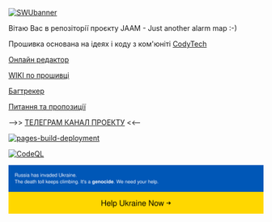 [![SWUbanner](https://github.com/v00g100skr/ukraine_alarm_map/blob/master/img/map2.png)](https://github.com/v00g100skr/ukraine_alarm_map/wiki/%D0%9E%D0%BF%D0%B8%D1%81-%D1%84%D1%83%D0%BD%D0%BA%D1%86%D1%96%D0%BE%D0%BD%D0%B0%D0%BB%D1%83)

Вітаю Вас в репозіторії проєкту JAAM - Just another alarm map :-)

Прошивка основана на ідеях і коду з ком'юніті [СodyTech](https://t.me/codyTech)

[Онлайн редактор](https://v00g100skr.github.io/ukraine_alarm_map/firmware.html)

[WIKI по прошивці](https://github.com/v00g100skr/ukraine_alarm_map/wiki)

[Багтрекер](https://github.com/v00g100skr/ukraine_alarm_map/issues)

[Питання та пропозиції](https://github.com/v00g100skr/ukraine_alarm_map/discussions)

-->> [ТЕЛЕГРАМ КАНАЛ ПРОЕКТУ](https://t.me/jaam_project) <<--



[![pages-build-deployment](https://github.com/v00g100skr/ukraine_alarm_map/actions/workflows/pages/pages-build-deployment/badge.svg?branch=master)](https://github.com/v00g100skr/ukraine_alarm_map/actions/workflows/pages/pages-build-deployment)

[![CodeQL](https://github.com/v00g100skr/ukraine_alarm_map/actions/workflows/github-code-scanning/codeql/badge.svg)](https://github.com/v00g100skr/ukraine_alarm_map/actions/workflows/github-code-scanning/codeql)


[![SWUbanner](https://raw.githubusercontent.com/vshymanskyy/StandWithUkraine/main/banner2-direct.svg)](https://vshymanskyy.github.io/StandWithUkraine)
